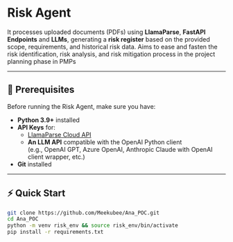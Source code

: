 # Risk Agent

It processes uploaded documents (PDFs) using **LlamaParse**, **FastAPI Endpoints** and **LLMs**, generating a **risk register** based on the provided scope, requirements, and historical risk data. Aims to ease and fasten the risk identification, risk analysis, and risk mitigation process in the project planning phase in PMPs

---

## 📌 Prerequisites

Before running the Risk Agent, make sure you have:

- **Python 3.9+** installed
- **API Keys** for:
  - [LlamaParse Cloud API](https://llamacloud.com)
  - **An LLM API** compatible with the OpenAI Python client  
    (e.g., OpenAI GPT, Azure OpenAI, Anthropic Claude with OpenAI client wrapper, etc.)
- **Git** installed

---

## ⚡ Quick Start

```bash
git clone https://github.com/Meekubee/Ana_POC.git
cd Ana_POC
python -m venv risk_env && source risk_env/bin/activate
pip install -r requirements.txt
